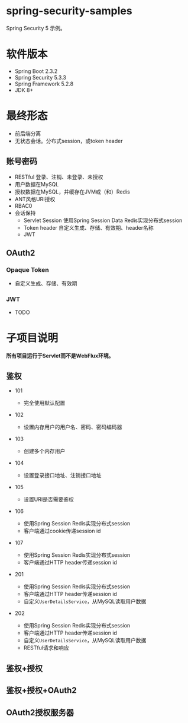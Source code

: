 # spring-security-samples
Spring Security 5 示例。


# 软件版本
- Spring Boot 2.3.2
- Spring Security 5.3.3
- Spring Framework 5.2.8
- JDK 8+

# 最终形态
- 前后端分离
- 无状态会话。分布式session，或token header


## 账号密码
- RESTful 登录、注销、未登录、未授权
- 用户数据在MySQL
- 授权数据在MySQL，并缓存在JVM或（和）Redis
- ANT风格URI授权
- RBAC0
- 会话保持
  - Servlet Session
  使用Spring Session Data Redis实现分布式session
  - Token header
  自定义生成、存储、有效期、header名称
  - JWT

## OAuth2
### Opaque Token
- 自定义生成、存储、有效期
### JWT
- TODO


# 子项目说明
**所有项目运行于Servlet而不是WebFlux环境。**

## 鉴权
- 101
  + 完全使用默认配置

- 102
  + 设置内存用户的用户名、密码、密码编码器

- 103
  + 创建多个内存用户

- 104
  + 设置登录接口地址、注销接口地址

- 105
  + 设置URI是否需要鉴权

- 106
  + 使用Spring Session Redis实现分布式session
  + 客户端通过cookie传递session id

- 107
  + 使用Spring Session Redis实现分布式session
  + 客户端通过HTTP header传递session id

- 201
  + 使用Spring Session Redis实现分布式session
  + 客户端通过HTTP header传递session id
  + 自定义`UserDetailsService`，从MySQL读取用户数据

- 202
  + 使用Spring Session Redis实现分布式session
  + 客户端通过HTTP header传递session id
  + 自定义`UserDetailsService`，从MySQL读取用户数据
  + RESTful请求和响应


## 鉴权+授权

## 鉴权+授权+OAuth2

## OAuth2授权服务器
